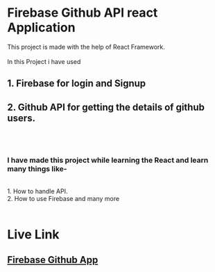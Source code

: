 # Firebase Github API react Application

This project is made with the help of React Framework.
<br><br> In this Project i have used

## 1. Firebase for login and Signup

## 2. Github API for getting the details of github users.

<br>
<br>

### I have made this project while learning the React and learn many things like-

<br>1. How to handle API.
<br>2. How to use Firebase
and many more <br>
<br>

# Live Link

## [Firebase Github App](https://firebasegithub.netlify.app/)

<br>
<br>
